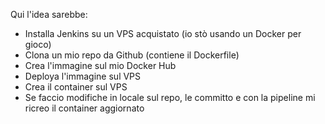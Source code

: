 Qui l'idea sarebbe:
- Installa Jenkins su un VPS acquistato (io stò usando un Docker per gioco)
- Clona un mio repo da Github (contiene il Dockerfile)
- Crea l'immagine sul mio Docker Hub
- Deploya l'immagine sul VPS
- Crea il container sul VPS
- Se faccio modifiche in locale sul repo, le committo e con la pipeline mi ricreo il container aggiornato



